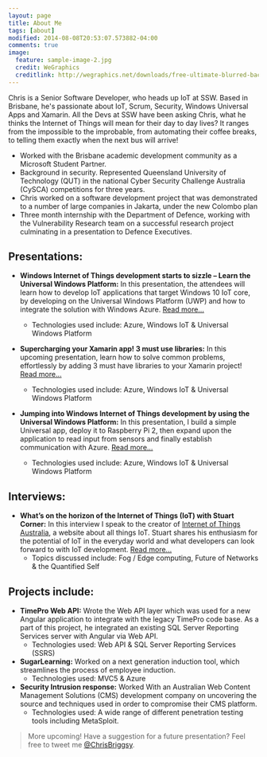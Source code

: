 ```yaml
---
layout: page
title: About Me
tags: [about]
modified: 2014-08-08T20:53:07.573882-04:00
comments: true
image:
  feature: sample-image-2.jpg
  credit: WeGraphics
  creditlink: http://wegraphics.net/downloads/free-ultimate-blurred-background-pack/
---
```


Chris is a Senior Software Developer, who heads up IoT at SSW. Based in Brisbane, he's passionate about IoT, Scrum, Security, Windows Universal Apps and Xamarin. All the Devs at SSW have been asking Chris, what he thinks the Internet of Things will mean for their day to day lives? It ranges from the impossible to the improbable, from automating their coffee breaks, to telling them exactly when the next bus will arrive!

* Worked with the Brisbane academic development community as a Microsoft Student Partner.
* Background in security. Represented Queensland University of Technology (QUT) in the national Cyber Security Challenge Australia (CySCA) competitions for three years.
* Chris worked on a software development project that was demonstrated to a number of large companies in Jakarta, under the new Colombo plan
* Three month internship with the Department of Defence, working with the Vulnerability Research team on a successful research project culminating in a presentation to Defence Executives.

## Presentations:

* **Windows Internet of Things development starts to sizzle – Learn the Universal Windows Platform:** In this presentation, the attendees will learn how to develop IoT applications that target Windows 10 IoT core, by developing on the Universal Windows Platform (UWP) and how to integrate the solution with Windows Azure. [Read more...](http://blog.chrisbriggsy.com/Windows-Internet-of-Things-development-starts-to-sizzle/)
  * Technologies used include: Azure, Windows IoT & Universal Windows Platform <BR>

* **Supercharging your Xamarin app! 3 must use libraries:** In this upcoming presentation, learn how to solve common problems, effortlessly by adding 3 must have libraries to your Xamarin project!  [Read more...](http://blog.chrisbriggsy.com/Supercharging-your-Xamarin-app/)
  * Technologies used include: Azure, Windows IoT & Universal Windows Platform <BR>

* **Jumping into Windows Internet of Things development by using the Universal Windows Platform:** In this presentation, I build a simple Universal app, deploy it to Raspberry Pi 2, then expand upon the application to read input from sensors and finally establish communication with Azure.  [Read more...](http://blog.chrisbriggsy.com/Dev-superpowers-Jumping-into-windows-internet-of-things/)
  * Technologies used include: Azure, Windows IoT & Universal Windows Platform <BR>
  
## Interviews:

* **What’s on the horizon of the Internet of Things (IoT) with Stuart Corner:** In this interview I speak to the creator of [Internet of Things Australia](http://www.iotaustralia.org.au/), a website about all things IoT. Stuart shares his enthusiasm for the potential of IoT in the everyday world and what developers can look forward to with IoT development. [Read more...](http://blog.chrisbriggsy.com/Whats-on-the-horizon-of-IoT/)
  * Topics discussed include: Fog / Edge computing, Future of Networks & the Quantified Self <BR>
 
  
## Projects include:

* **TimePro Web API:** Wrote the Web API layer which was used for a new Angular application to integrate with the legacy TimePro code base. As a part of this project, he integrated an existing SQL Server Reporting Services server with Angular via Web API.
  * Technologies used: Web API & SQL Server Reporting Services (SSRS)<BR>
* **SugarLearning:** Worked on a next generation induction tool, which streamlines the process of employee induction.
  * Technologies used: MVC5 & Azure<BR>
* **Security Intrusion response:** Worked With an Australian Web Content Management Solutions (CMS) development company on uncovering the source and techniques used in order to compromise their CMS platform.
  * Technologies used: A wide range of different penetration testing tools including MetaSploit.
  
> More upcoming! Have a suggestion for a future presentation? Feel free to tweet me [@ChrisBriggsy](https://twitter.com/ChrisBriggsy).